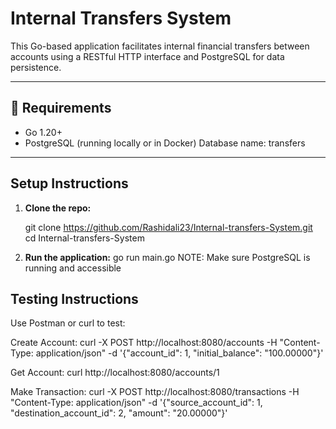 # Internal Transfers System

This Go-based application facilitates internal financial transfers between accounts using a RESTful HTTP interface and PostgreSQL for data persistence.

---

## 🔧 Requirements

- Go 1.20+
- PostgreSQL (running locally or in Docker)
  Database name: transfers

---

##  Setup Instructions

1. **Clone the repo:**
   
   git clone https://github.com/Rashidali23/Internal-transfers-System.git
   cd Internal-transfers-System

 2. **Run the application:**
    go run main.go
  NOTE: Make sure PostgreSQL is running and accessible

##  Testing Instructions

Use Postman or curl to test:

 Create Account:
               curl -X POST http://localhost:8080/accounts -H "Content-Type: application/json" \-d '{"account_id": 1, "initial_balance": "100.00000"}'




Get Account:
         curl http://localhost:8080/accounts/1 



Make Transaction:
             curl -X POST http://localhost:8080/transactions -H "Content-Type: application/json" \-d '{"source_account_id": 1, "destination_account_id": 2, "amount": "20.00000"}'  

